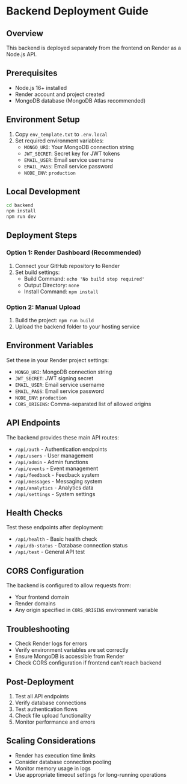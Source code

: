 # Backend Deployment Guide

## Overview
This backend is deployed separately from the frontend on Render as a Node.js API.

## Prerequisites
- Node.js 16+ installed
- Render account and project created
- MongoDB database (MongoDB Atlas recommended)

## Environment Setup
1. Copy `env_template.txt` to `.env.local`
2. Set required environment variables:
   - `MONGO_URI`: Your MongoDB connection string
   - `JWT_SECRET`: Secret key for JWT tokens
   - `EMAIL_USER`: Email service username
   - `EMAIL_PASS`: Email service password
   - `NODE_ENV`: `production`

## Local Development
```bash
cd backend
npm install
npm run dev
```

## Deployment Steps

### Option 1: Render Dashboard (Recommended)
1. Connect your GitHub repository to Render
2. Set build settings:
   - Build Command: `echo 'No build step required'`
   - Output Directory: `none`
   - Install Command: `npm install`

### Option 2: Manual Upload
1. Build the project: `npm run build`
2. Upload the backend folder to your hosting service

## Environment Variables
Set these in your Render project settings:
- `MONGO_URI`: MongoDB connection string
- `JWT_SECRET`: JWT signing secret
- `EMAIL_USER`: Email service username
- `EMAIL_PASS`: Email service password
- `NODE_ENV`: `production`
- `CORS_ORIGINS`: Comma-separated list of allowed origins

## API Endpoints
The backend provides these main API routes:
- `/api/auth` - Authentication endpoints
- `/api/users` - User management
- `/api/admin` - Admin functions
- `/api/events` - Event management
- `/api/feedback` - Feedback system
- `/api/messages` - Messaging system
- `/api/analytics` - Analytics data
- `/api/settings` - System settings

## Health Checks
Test these endpoints after deployment:
- `/api/health` - Basic health check
- `/api/db-status` - Database connection status
- `/api/test` - General API test

## CORS Configuration
The backend is configured to allow requests from:
- Your frontend domain
- Render domains
- Any origin specified in `CORS_ORIGINS` environment variable

## Troubleshooting
- Check Render logs for errors
- Verify environment variables are set correctly
- Ensure MongoDB is accessible from Render
- Check CORS configuration if frontend can't reach backend

## Post-Deployment
1. Test all API endpoints
2. Verify database connections
3. Test authentication flows
4. Check file upload functionality
5. Monitor performance and errors

## Scaling Considerations
- Render has execution time limits
- Consider database connection pooling
- Monitor memory usage in logs
- Use appropriate timeout settings for long-running operations
